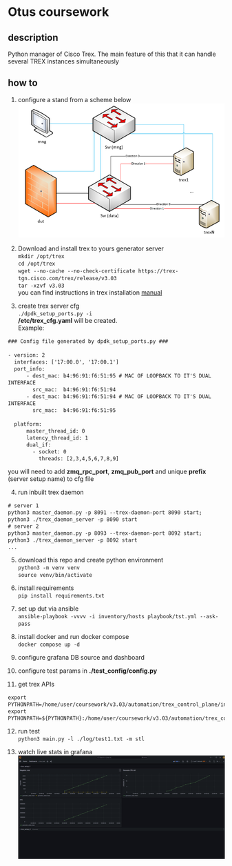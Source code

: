# Otus coursework

## description
Python manager of Cisco Trex. The main feature of this that it can handle several TREX instances simultaneously

## how to
1. configure a stand from a scheme below
![SCHEME!](https://github.com/ckamone/otus_pro_coursework/blob/master/doc/images/scheme.png)

2. Download and install trex to yours generator server\
`mkdir /opt/trex`\
`cd /opt/trex`\
`wget --no-cache --no-check-certificate https://trex-tgn.cisco.com/trex/release/v3.03`\
`tar -xzvf v3.03`\
you can find instructions in trex installation [manual](https://trex-tgn.cisco.com/trex/doc/trex_manual.html#_download_and_installation)

3. create trex server cfg\
`./dpdk_setup_ports.py -i`\
__/etc/trex_cfg.yaml__ will be created.\
Example:
```
### Config file generated by dpdk_setup_ports.py ###

- version: 2
  interfaces: ['17:00.0', '17:00.1']
  port_info:
      - dest_mac: b4:96:91:f6:51:95 # MAC OF LOOPBACK TO IT'S DUAL INTERFACE
        src_mac:  b4:96:91:f6:51:94
      - dest_mac: b4:96:91:f6:51:94 # MAC OF LOOPBACK TO IT'S DUAL INTERFACE
        src_mac:  b4:96:91:f6:51:95

  platform:
      master_thread_id: 0
      latency_thread_id: 1
      dual_if:
        - socket: 0
          threads: [2,3,4,5,6,7,8,9]
```
you will need to add __zmq_rpc_port__, __zmq_pub_port__ and unique __prefix__ (server setup name) to cfg file

4. run inbuilt trex daemon
```
# server 1
python3 master_daemon.py -p 8091 --trex-daemon-port 8090 start;
python3 ./trex_daemon_server -p 8090 start 
# server 2
python3 master_daemon.py -p 8093 --trex-daemon-port 8092 start;
python3 ./trex_daemon_server -p 8092 start 
...
```

5. download this repo and create python environment\
`python3 -m venv venv`\
`source venv/bin/activate`

6. install requirements\
`pip install requirements.txt`

7. set up dut via ansible\
`ansible-playbook -vvvv -i inventory/hosts playbook/tst.yml --ask-pass`

8. install docker and run docker compose\
`docker compose up -d`

9. configure grafana DB source and dashboard

10. configure test params in __./test_config/config.py__

11. get trex APIs
```
export PYTHONPATH=/home/user/coursework/v3.03/automation/trex_control_plane/interactive/;
export PYTHONPATH=${PYTHONPATH}:/home/user/coursework/v3.03/automation/trex_control_plane/stf
```

12. run test\
`python3 main.py -l ./log/test1.txt -m stl`

13. watch live stats in grafana
![SCHEME!](https://github.com/ckamone/otus_pro_coursework/blob/master/doc/images/grafana_example.png)
